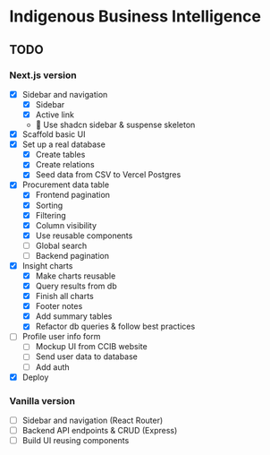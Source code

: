 # Indigenous Business Intelligence

## TODO
### Next.js version
- [x] Sidebar and navigation
  - [x] Sidebar
  - [x] Active link
  - 🚧 Use shadcn sidebar & suspense skeleton
- [x] Scaffold basic UI
- [x] Set up a real database
  - [x] Create tables
  - [x] Create relations
  - [x] Seed data from CSV to Vercel Postgres
- [x] Procurement data table
  - [x] Frontend pagination
  - [x] Sorting
  - [x] Filtering
  - [x] Column visibility
  - [x] Use reusable components
  - [ ] Global search
  - [ ] Backend pagination
- [x] Insight charts
  - [x] Make charts reusable
  - [x] Query results from db
  - [x] Finish all charts
  - [x] Footer notes
  - [x] Add summary tables
  - [x] Refactor db queries & follow best practices
- [ ] Profile user info form
  - [ ] Mockup UI from CCIB website
  - [ ] Send user data to database
  - [ ] Add auth
- [x] Deploy

### Vanilla version
- [ ] Sidebar and navigation (React Router)
- [ ] Backend API endpoints & CRUD (Express)
- [ ] Build UI reusing components
